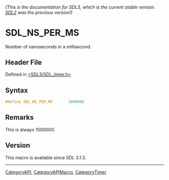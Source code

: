 ###### (This is the documentation for SDL3, which is the current stable version. [SDL2](https://wiki.libsdl.org/SDL2/) was the previous version!)
# SDL_NS_PER_MS

Number of nanoseconds in a millisecond.

## Header File

Defined in [<SDL3/SDL_timer.h>](https://github.com/libsdl-org/SDL/blob/main/include/SDL3/SDL_timer.h)

## Syntax

```c
#define SDL_NS_PER_MS       1000000
```

## Remarks

This is always 1000000.

## Version

This macro is available since SDL 3.1.3.

----
[CategoryAPI](CategoryAPI), [CategoryAPIMacro](CategoryAPIMacro), [CategoryTimer](CategoryTimer)

